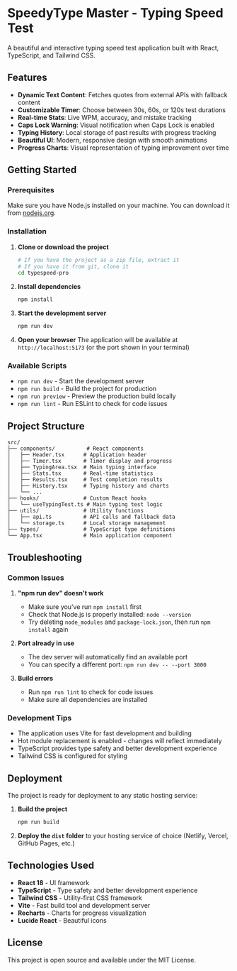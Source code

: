 # SpeedyType Master - Typing Speed Test

A beautiful and interactive typing speed test application built with React, TypeScript, and Tailwind CSS.

## Features

- **Dynamic Text Content**: Fetches quotes from external APIs with fallback content
- **Customizable Timer**: Choose between 30s, 60s, or 120s test durations
- **Real-time Stats**: Live WPM, accuracy, and mistake tracking
- **Caps Lock Warning**: Visual notification when Caps Lock is enabled
- **Typing History**: Local storage of past results with progress tracking
- **Beautiful UI**: Modern, responsive design with smooth animations
- **Progress Charts**: Visual representation of typing improvement over time

## Getting Started

### Prerequisites

Make sure you have Node.js installed on your machine. You can download it from [nodejs.org](https://nodejs.org/).

### Installation

1. **Clone or download the project**
   ```bash
   # If you have the project as a zip file, extract it
   # If you have it from git, clone it
   cd typespeed-pro
   ```

2. **Install dependencies**
   ```bash
   npm install
   ```

3. **Start the development server**
   ```bash
   npm run dev
   ```

4. **Open your browser**
   The application will be available at `http://localhost:5173` (or the port shown in your terminal)

### Available Scripts

- `npm run dev` - Start the development server
- `npm run build` - Build the project for production
- `npm run preview` - Preview the production build locally
- `npm run lint` - Run ESLint to check for code issues

## Project Structure

```
src/
├── components/          # React components
│   ├── Header.tsx      # Application header
│   ├── Timer.tsx       # Timer display and progress
│   ├── TypingArea.tsx  # Main typing interface
│   ├── Stats.tsx       # Real-time statistics
│   ├── Results.tsx     # Test completion results
│   ├── History.tsx     # Typing history and charts
│   └── ...
├── hooks/              # Custom React hooks
│   └── useTypingTest.ts # Main typing test logic
├── utils/              # Utility functions
│   ├── api.ts          # API calls and fallback data
│   └── storage.ts      # Local storage management
├── types/              # TypeScript type definitions
└── App.tsx             # Main application component
```

## Troubleshooting

### Common Issues

1. **"npm run dev" doesn't work**
   - Make sure you've run `npm install` first
   - Check that Node.js is properly installed: `node --version`
   - Try deleting `node_modules` and `package-lock.json`, then run `npm install` again

2. **Port already in use**
   - The dev server will automatically find an available port
   - You can specify a different port: `npm run dev -- --port 3000`

3. **Build errors**
   - Run `npm run lint` to check for code issues
   - Make sure all dependencies are installed

### Development Tips

- The application uses Vite for fast development and building
- Hot module replacement is enabled - changes will reflect immediately
- TypeScript provides type safety and better development experience
- Tailwind CSS is configured for styling

## Deployment

The project is ready for deployment to any static hosting service:

1. **Build the project**
   ```bash
   npm run build
   ```

2. **Deploy the `dist` folder** to your hosting service of choice (Netlify, Vercel, GitHub Pages, etc.)

## Technologies Used

- **React 18** - UI framework
- **TypeScript** - Type safety and better development experience
- **Tailwind CSS** - Utility-first CSS framework
- **Vite** - Fast build tool and development server
- **Recharts** - Charts for progress visualization
- **Lucide React** - Beautiful icons

## License

This project is open source and available under the MIT License.